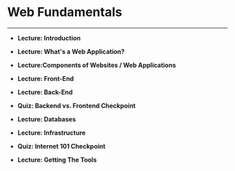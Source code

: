 # Web Fundamentals

---

* **Lecture: Introduction**

* **Lecture: What's a Web Application?**

* **Lecture:Components of Websites \/ Web Applications**

* **Lecture: Front-End**

* **Lecture: Back-End**

* **Quiz: Backend vs. Frontend Checkpoint**

* **Lecture: Databases**

* **Lecture: Infrastructure**

* **Quiz: Internet 101 Checkpoint**

* **Lecture: Getting The Tools**


